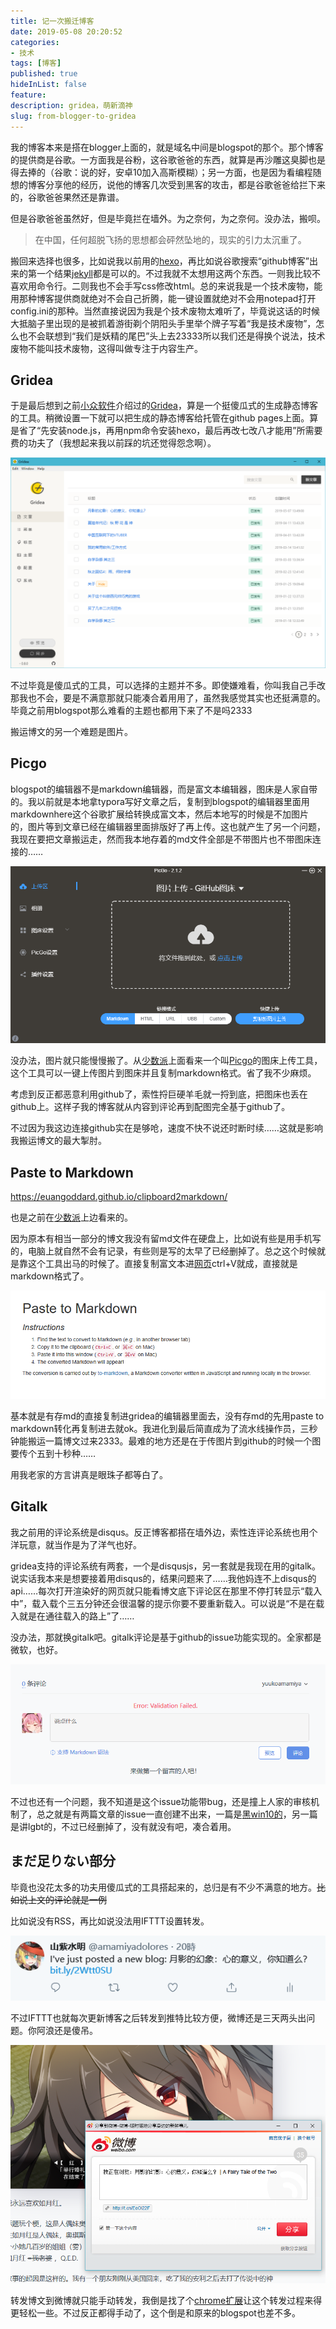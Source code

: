 ```yaml
---
title: 记一次搬迁博客
date: 2019-05-08 20:20:52
categories:
- 技术
tags: [博客]
published: true
hideInList: false
feature: 
description: gridea，萌新滴神
slug: from-blogger-to-gridea
---
```

我的博客本来是搭在blogger上面的，就是域名中间是blogspot的那个。那个博客的提供商是谷歌。一方面我是谷粉，这谷歌爸爸的东西，就算是再沙雕这臭脚也是得去捧的（谷歌：说的好，安卓10加入高斯模糊）；另一方面，也是因为看编程随想的博客分享他的经历，说他的博客几次受到黑客的攻击，都是谷歌爸爸给拦下来的，谷歌爸爸果然还是靠谱。

但是谷歌爸爸虽然好，但是毕竟拦在墙外。为之奈何，为之奈何。没办法，搬呗。

 <!-- more -->

> 在中国，任何超脱飞扬的思想都会砰然坠地的，现实的引力太沉重了。

搬回来选择也很多，比如说我以前用的[hexo](https://hexo.io/zh-cn/index.html)，再比如说谷歌搜索“github博客”出来的第一个结果[jekyll](http://jekyll.com.cn/)都是可以的。不过我就不太想用这两个东西。一则我比较不喜欢用命令行。二则我也不会手写css修改html。总的来说我是一个技术废物，能用那种博客提供商就绝对不会自己折腾，能一键设置就绝对不会用notepad打开config.ini的那种。当然直接说因为我是个技术废物太难听了，毕竟说这话的时候大抵脑子里出现的是被抓着游街剃个阴阳头手里举个牌子写着“我是技术废物”，怎么也不会联想到“我们是妖精的尾巴”头上去23333所以我们还是得换个说法，技术废物不能叫技术废物，这得叫做专注于内容生产。

## Gridea

于是最后想到之前[小众软件](https://www.appinn.com/hve-notes/)介绍过的[Gridea](https://gridea.dev/)，算是一个挺傻瓜式的生成静态博客的工具。稍微设置一下就可以把生成的静态博客给托管在github pages上面。算是省了“先安装node.js，再用npm命令安装hexo，最后再改七改八才能用”所需要费的功夫了（我想起来我以前踩的坑还觉得怨念啊）。

![](https://raw.githubusercontent.com/yuukoamamiya/pic/master/20190508192213.png)

不过毕竟是傻瓜式的工具，可以选择的主题并不多。即使嫌难看，你叫我自己手改那我也不会，要是不满意那就只能凑合着用用了，虽然我感觉其实也还挺满意的。毕竟之前用blogspot那么难看的主题也都用下来了不是吗2333

搬运博文的另一个难题是图片。

## Picgo

blogspot的编辑器不是markdown编辑器，而是富文本编辑器，图床是人家自带的。我以前就是本地拿typora写好文章之后，复制到blogspot的编辑器里面用markdownhere这个谷歌扩展给转换成富文本，然后本地写的时候是不加图片的，图片等到文章已经在编辑器里面排版好了再上传。这也就产生了另一个问题，我现在要把文章搬运走，然而我本地存着的md文件全部是不带图片也不带图床连接的……

![](https://raw.githubusercontent.com/yuukoamamiya/pic/master/20190508194008.png)

没办法，图片就只能慢慢搬了。从[少数派](https://sspai.com/post/42310)上面看来一个叫[Picgo](https://molunerfinn.com/PicGo/)的图床上传工具，这个工具可以一键上传图片到图床并且复制markdown格式。省了我不少麻烦。

考虑到反正都恶意利用github了，索性捋巨硬羊毛就一捋到底，把图床也丢在github上。这样子我的博客就从内容到评论再到配图完全基于github了。

不过因为我这边连接github实在是够呛，速度不快不说还时断时续……这就是影响我搬运博文的最大掣肘。

## Paste to Markdown

<https://euangoddard.github.io/clipboard2markdown/>

也是之前在[少数派](https://sspai.com/post/54103)上边看来的。

因为原本有相当一部分的博文我没有留md文件在硬盘上，比如说有些是用手机写的，电脑上就自然不会有记录，有些则是写的太早了已经删掉了。总之这个时候就是靠这个工具出马的时候了。直接复制富文本进[网页](https://euangoddard.github.io/clipboard2markdown/)ctrl+V就成，直接就是markdown格式了。

![](https://raw.githubusercontent.com/yuukoamamiya/pic/master/20190508195404.png)

基本就是有存md的直接复制进gridea的编辑器里面去，没有存md的先用paste to markdown转化再复制进去就ok。我进化到最后简直成为了流水线操作员，三秒钟能搬运一篇博文过来2333。最难的地方还是在于传图片到github的时候一个图要传个五到十秒种……

用我老家的方言讲真是眼珠子都等白了。

## Gitalk

我之前用的评论系统是disqus。反正博客都搭在墙外边，索性连评论系统也用个洋玩意，就当作是为了洋气也好。

gridea支持的评论系统有两套，一个是disqusjs，另一套就是我现在用的gitalk。说实话我本来是想要接着用disqus的，结果问题来了……我他妈连不上disqus的api……每次打开渲染好的网页就只能看博文底下评论区在那里不停打转显示“载入中”，载入载个三五分钟还会很温馨的提示你要不要重新载入。可以说是“不是在载入就是在通往载入的路上”了……

没办法，那就换gitalk吧。gitalk评论是基于github的issue功能实现的。全家都是微软，也好。

![](https://raw.githubusercontent.com/yuukoamamiya/pic/master/20190508195554.png)

不过也还有一个问题，我不知道是这个issue功能带bug，还是撞上人家的审核机制了，总之就是有两篇文章的issue一直创建不出来，一篇是[黑win10的](https://yuukoamamiya.github.io/p/reason-to-use-win10/)，另一篇是讲lgbt的，不过已经删掉了，没有就没有吧，凑合着用。

## まだ足りない部分

毕竟也没花太多的功夫用傻瓜式的工具搭起来的，总归是有不少不满意的地方。~~比如说上文的评论就是一例~~

比如说没有RSS，再比如说没法用IFTTT设置转发。

![](https://raw.githubusercontent.com/yuukoamamiya/pic/master/20190508201205.png)

不过IFTTT也就每次更新博客之后转发到推特比较方便，微博还是三天两头出问题。你阿浪还是傻吊。

![](https://raw.githubusercontent.com/yuukoamamiya/pic/master/20190508201356.png)

转发博文到微博就只能手动转发，我倒是找了个[chrome扩展](https://chrome.google.com/webstore/detail/%E4%B8%80%E9%94%AE%E5%BE%AE%E5%8D%9A/dlnibcgilcbfohdalmandfokomeljkfc)让这个转发过程来得更轻松一些。不过反正都得手动了，这个倒是和原来的blogspot也差不多。
